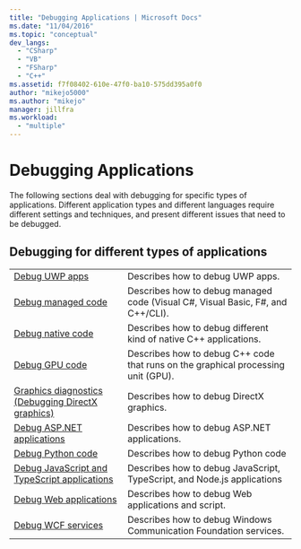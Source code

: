 ```yaml
---
title: "Debugging Applications | Microsoft Docs"
ms.date: "11/04/2016"
ms.topic: "conceptual"
dev_langs:
  - "CSharp"
  - "VB"
  - "FSharp"
  - "C++"
ms.assetid: f7f08402-610e-47f0-ba10-575dd395a0f0
author: "mikejo5000"
ms.author: "mikejo"
manager: jillfra
ms.workload:
  - "multiple"
---
```

# Debugging Applications
The following sections deal with debugging for specific types of applications. Different application types and different languages require different settings and techniques, and present different issues that need to be debugged.

## Debugging for different types of applications

|||
|-|-|
|[Debug UWP apps](../debugger/debugging-windows-store-and-windows-universal-apps.md)|Describes how to debug UWP apps.|
|[Debug managed code](../debugger/debugging-managed-code.md)|Describes how to debug managed code (Visual C#, Visual Basic, F#, and C++/CLI).|
|[Debug native code](../debugger/debugging-native-code.md)|Describes how to debug different kind of native C++ applications.|
|[Debug GPU code](../debugger/debugging-gpu-code.md)|Describes how to debug C++ code that runs on the graphical processing unit (GPU).|
|[Graphics diagnostics (Debugging DirectX graphics)](/visualstudio/debugger/graphics/visual-studio-graphics-diagnostics)|Describes how to debug DirectX graphics.|
|[Debug ASP.NET applications](../debugger/how-to-enable-debugging-for-aspnet-applications.md)|Describes how to debug ASP.NET applications.|
|[Debug Python code](../python/tutorial-working-with-python-in-visual-studio-step-04-debugging.md)|Describes how to debug Python code|
|[Debug JavaScript and TypeScript applications](/javascript/debug-nodejs)|Describes how to debug JavaScript, TypeScript, and Node.js applications|
|[Debug Web applications](../debugger/debugging-web-applications.md)|Describes how to debug Web applications and script.|
|[Debug WCF services](../debugger/debugging-wcf-services.md)|Describes how to debug Windows Communication Foundation services.|